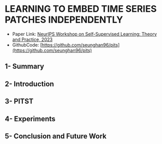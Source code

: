 # LEARNING TO EMBED TIME SERIES PATCHES INDEPENDENTLY

- Paper Link: [NeurIPS Workshop on Self-Supervised Learning: Theory and Practice, 2023](https://sslneurips23.github.io/paper_pdfs/paper_29.pdf)
- GithubCode: [https://github.com/seunghan96/pits](https://github.com/seunghan96/pits)


## 1- Summary
 

## 2- Introduction


## 3- PITST
 
## 4- Experiments

 

## 5- Conclusion and Future Work
 